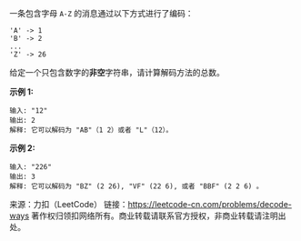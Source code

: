 一条包含字母 ```A-Z``` 的消息通过以下方式进行了编码：
```
'A' -> 1
'B' -> 2
...
'Z' -> 26
```
给定一个只包含数字的**非空**字符串，请计算解码方法的总数。

**示例 1:**
```
输入: "12"
输出: 2
解释: 它可以解码为 "AB"（1 2）或者 "L"（12）。
```
**示例 2:**
```
输入: "226"
输出: 3
解释: 它可以解码为 "BZ" (2 26), "VF" (22 6), 或者 "BBF" (2 2 6) 。
```
来源：力扣（LeetCode）
链接：https://leetcode-cn.com/problems/decode-ways
著作权归领扣网络所有。商业转载请联系官方授权，非商业转载请注明出处。
